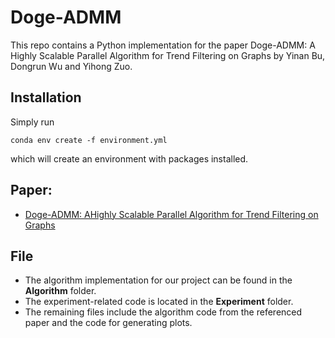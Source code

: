 # Doge-ADMM

This repo contains a Python implementation for the paper Doge-ADMM: A Highly Scalable Parallel Algorithm for Trend Filtering on Graphs by Yinan Bu, Dongrun Wu and Yihong Zuo.


## Installation
Simply run

```conda env create -f environment.yml```

which will create an environment with packages installed.


## Paper:
- [Doge-ADMM: AHighly Scalable Parallel Algorithm
 for Trend Filtering on Graphs](Doge_ADMM.pdf)


## File
- The algorithm implementation for our project can be found in the **Algorithm** folder.
- The experiment-related code is located in the **Experiment** folder.
- The remaining files include the algorithm code from the referenced paper and the code for generating plots.
